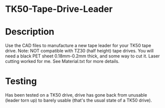 # TK50-Tape-Drive-Leader

Description
===========
Use the CAD files to manufacture a new tape leader for your TK50 tape drive.
Note: NOT compatible with TZ30 (half height) tape drives.
You will need a black PET sheet 0.18mm-0.2mm thick, and some way to cut it. Laser cutting worked for me. See Material.txt for more details.

Testing
=======
Has been tested on a TK50 drive, drive has gone back from unusable (leader torn up) to barely usable (that's the usual state of a TK50 drive).



